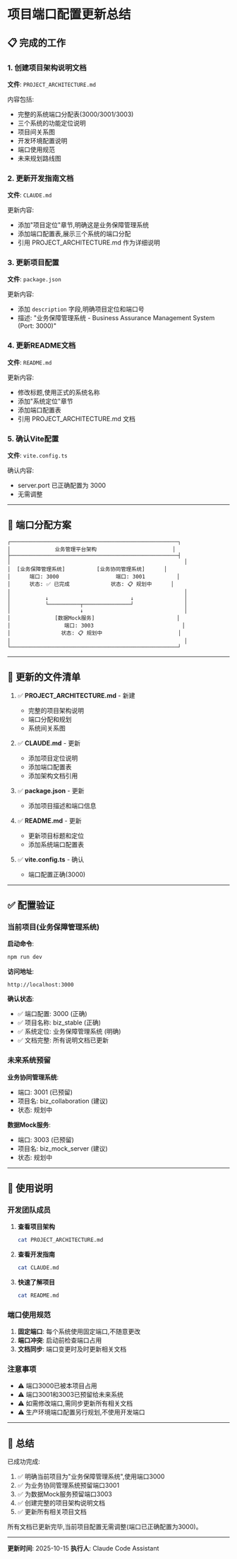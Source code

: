 # 项目端口配置更新总结

## 📋 完成的工作

### 1. 创建项目架构说明文档
**文件**: `PROJECT_ARCHITECTURE.md`

内容包括:
- 完整的系统端口分配表(3000/3001/3003)
- 三个系统的功能定位说明
- 项目间关系图
- 开发环境配置说明
- 端口使用规范
- 未来规划路线图

### 2. 更新开发指南文档
**文件**: `CLAUDE.md`

更新内容:
- 添加"项目定位"章节,明确这是业务保障管理系统
- 添加端口配置表,展示三个系统的端口分配
- 引用 PROJECT_ARCHITECTURE.md 作为详细说明

### 3. 更新项目配置
**文件**: `package.json`

更新内容:
- 添加 `description` 字段,明确项目定位和端口号
- 描述: "业务保障管理系统 - Business Assurance Management System (Port: 3000)"

### 4. 更新README文档
**文件**: `README.md`

更新内容:
- 修改标题,使用正式的系统名称
- 添加"系统定位"章节
- 添加端口配置表
- 引用 PROJECT_ARCHITECTURE.md 文档

### 5. 确认Vite配置
**文件**: `vite.config.ts`

确认内容:
- server.port 已正确配置为 3000
- 无需调整

---

## 🎯 端口分配方案

```
┌─────────────────────────────────────────────────────┐
│              业务管理平台架构                        │
├─────────────────────────────────────────────────────┤
│                                                       │
│  [业务保障管理系统]          [业务协同管理系统]      │
│      端口: 3000                  端口: 3001          │
│      状态: ✅ 已完成             状态: 📋 规划中      │
│                                                       │
│           ↓                          ↓                │
│           └──────────┬───────────────┘                │
│                      ↓                                │
│              [数据Mock服务]                          │
│                 端口: 3003                            │
│                状态: 📋 规划中                        │
│                                                       │
└─────────────────────────────────────────────────────┘
```

---

## 📁 更新的文件清单

1. ✅ **PROJECT_ARCHITECTURE.md** - 新建
   - 完整的项目架构说明
   - 端口分配和规划
   - 系统间关系图

2. ✅ **CLAUDE.md** - 更新
   - 添加项目定位说明
   - 添加端口配置表
   - 添加架构文档引用

3. ✅ **package.json** - 更新
   - 添加项目描述和端口信息

4. ✅ **README.md** - 更新
   - 更新项目标题和定位
   - 添加系统端口配置表

5. ✅ **vite.config.ts** - 确认
   - 端口配置正确(3000)

---

## ✅ 配置验证

### 当前项目(业务保障管理系统)

**启动命令**:
```bash
npm run dev
```

**访问地址**:
```
http://localhost:3000
```

**确认状态**:
- ✅ 端口配置: 3000 (正确)
- ✅ 项目名称: biz_stable (正确)
- ✅ 系统定位: 业务保障管理系统 (明确)
- ✅ 文档完整: 所有说明文档已更新

### 未来系统预留

**业务协同管理系统**:
- 端口: 3001 (已预留)
- 项目名: biz_collaboration (建议)
- 状态: 规划中

**数据Mock服务**:
- 端口: 3003 (已预留)
- 项目名: biz_mock_server (建议)
- 状态: 规划中

---

## 📝 使用说明

### 开发团队成员

1. **查看项目架构**
   ```bash
   cat PROJECT_ARCHITECTURE.md
   ```

2. **查看开发指南**
   ```bash
   cat CLAUDE.md
   ```

3. **快速了解项目**
   ```bash
   cat README.md
   ```

### 端口使用规范

1. **固定端口**: 每个系统使用固定端口,不随意更改
2. **端口冲突**: 启动前检查端口占用
3. **文档同步**: 端口变更时及时更新相关文档

### 注意事项

- ⚠️ 端口3000已被本项目占用
- ⚠️ 端口3001和3003已预留给未来系统
- ⚠️ 如需修改端口,需同步更新所有相关文档
- ⚠️ 生产环境端口配置另行规划,不使用开发端口

---

## 🎉 总结

已成功完成:
1. ✅ 明确当前项目为"业务保障管理系统",使用端口3000
2. ✅ 为业务协同管理系统预留端口3001
3. ✅ 为数据Mock服务预留端口3003
4. ✅ 创建完整的项目架构说明文档
5. ✅ 更新所有相关项目文档

所有文档已更新完毕,当前项目配置无需调整(端口已正确配置为3000)。

---

**更新时间**: 2025-10-15
**执行人**: Claude Code Assistant
